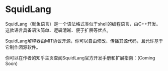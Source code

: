 # SquidLang
SquidLang（鱿鱼语言）是一个语法格式类似于shell的编程语言，由C++开发。
这款语言具备语法简单、逻辑清晰、便于扩展等优点。

SquidLang解释器由MIT协议开源，你可以自由修改、传播其源代码，且允许基于它制作闭源软件。

你可以在作者的知乎主页查阅SquidLang官方开发手册和扩展指南：(Coming Soon)
